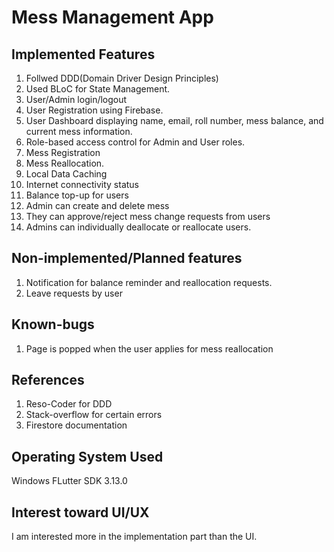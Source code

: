 # Mess Management App

## Implemented Features
1. Follwed DDD(Domain Driver Design Principles)
2. Used BLoC for State Management.
3. User/Admin login/logout
4. User Registration using Firebase.
5. User Dashboard displaying name, email, roll number, mess balance, and current mess information.
6. Role-based access control for Admin and User roles.
7. Mess Registration
8. Mess Reallocation.
9. Local Data Caching
10. Internet connectivity status
11. Balance top-up for users
12. Admin can create and delete mess
13. They can approve/reject mess change requests from users
14. Admins can individually deallocate or reallocate users. 


## Non-implemented/Planned features
1. Notification for balance reminder and reallocation requests.
2. Leave requests by user

## Known-bugs
1. Page is popped when the user applies for mess reallocation

## References
1. Reso-Coder for DDD
2. Stack-overflow for certain errors
3. Firestore documentation

## Operating System Used
Windows
FLutter SDK 3.13.0

## Interest toward UI/UX
I am interested more in the implementation part than the UI.

